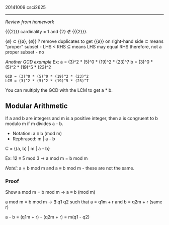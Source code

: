 20141009
csci2625

---

*Review from homework*

{{{2}}} cardinality = 1 and {2} ∉ {{{2}}}. 

{ø} ⊂ {{ø}, {ø}} ? 
remove duplicates to get {{ø}} on right-hand side
⊂ means "proper" subset - LHS < RHS
⊆ means LHS may equal RHS
therefore, not a proper subset - no

*Another GCD example*
Ex: a = (3)^2 * (5)^0 * (19)^2 * (23)^7
    b = (3)^0 * (5)^2 * (19)^5 * (23)^2

    GCD = (3)^0 * (5)^0 * (19)^2 * (23)^2
    LCM = (3)^2 * (5)^2 * (19)^5 * (23)^7

You can multiply the GCD with the LCM to get a * b. 

Modular Arithmetic
------------------
If a and b are integers and m is a positive integer, then a is congruent to 
b modulo m if m divides a - b. 
* Notation: a ≡ b (mod m)
* Rephrased: m | a - b

C = {(a, b) | m | a - b}

Ex: 12 ≡ 5 mod 3 → a mod m = b mod m

*Note!*: a = b mod m and a ≡ b mod m - these are not the same. 

### Proof
Show a mod m = b mod m → a ≡ b (mod m)

a mod m = b mod m → ∃ q1 q2 such that a = q1m + r and b = q2m + r (same r)

a - b = (q1m + r) - (q2m + r)
      = m(q1 - q2)




